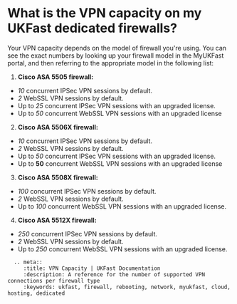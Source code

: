 # What is the VPN capacity on my UKFast dedicated firewalls?

Your VPN capacity depends on the model of firewall you're using. You can see the exact numbers by looking up your firewall model in the MyUKFast portal, and then referring to the appropriate model in the following list:

1. __Cisco ASA 5505  firewall:__
- _10_ concurrent IPSec VPN sessions by default.
- _2_ WebSSL VPN sessions by default.
- Up to _25_ concurrent IPSec VPN sessions with an upgraded license.
- Up to _50_ concurrent WebSSL VPN sessions with an upgraded license

2. __Cisco ASA 5506X firewall:__
- _10_ concurrent IPSec VPN sessions by default.
- _2_ WebSSL VPN sessions by default.
- Up to _50_ concurrent IPSec VPN sessions with an upgraded license.
- Up to __50__ concurrent WebSSL VPN sessions with an upgraded license

3. __Cisco ASA 5508X firewall:__
- _100_ concurrent IPSec VPN sessions by default.
- _2_ WebSSL VPN sessions by default.
- Up to _100_ concurrent WebSSL VPN sessions with an upgraded license.

4. __Cisco ASA 5512X firewall:__
- _250_ concurrent IPSec VPN sessions by default.
- _2_ WebSSL VPN sessions by default.
- Up to _250_ concurrent WebSSL VPN sessions with an upgraded license.

```eval_rst
  .. meta::
     :title: VPN Capacity | UKFast Documentation
     :description: A reference for the number of supported VPN connections per firewall type
     :keywords: ukfast, firewall, rebooting, network, myukfast, cloud, hosting, dedicated
```
